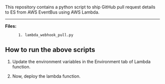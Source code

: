 This repository contains a python script to ship GitHub pull request details to ES from AWS EventBus using AWS Lambda.


-------------

**Files:** 

```
      1. lambda_webhook_pull.py
```

## How to run the above scripts

1. Update the environment variables in the Environment tab of Lambda function.      

2. Now, deploy the lambda function.